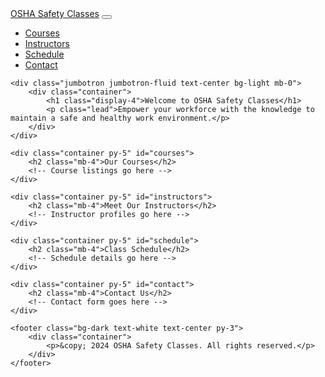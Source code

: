 <!DOCTYPE html>
<html lang="en">
<head>
    <meta charset="UTF-8">
    <meta name="viewport" content="width=device-width, initial-scale=1.0">
    <title>4USafety OSHA Safety Classes</title>
    <link rel="stylesheet" href="https://stackpath.bootstrapcdn.com/bootstrap/4.5.2/css/bootstrap.min.css">
    <script src="https://code.jquery.com/jquery-3.5.1.slim.min.js"></script>
    <script src="https://cdn.jsdelivr.net/npm/@popperjs/core@2.5.2/dist/umd/popper.min.js"></script>
    <script src="https://stackpath.bootstrapcdn.com/bootstrap/4.5.2/js/bootstrap.min.js"></script>
</head>
<body>
    <nav class="navbar navbar-expand-lg navbar-dark bg-primary">
        <div class="container">
            <a class="navbar-brand" href="#">OSHA Safety Classes</a>
            <button class="navbar-toggler" type="button" data-toggle="collapse" data-target="#navbarNav" aria-controls="navbarNav" aria-expanded="false" aria-label="Toggle navigation">
                <span class="navbar-toggler-icon"></span>
            </button>
            <div class="collapse navbar-collapse" id="navbarNav">
                <ul class="navbar-nav ml-auto">
                    <li class="nav-item"><a class="nav-link" href="#courses">Courses</a></li>
                    <li class="nav-item"><a class="nav-link" href="#instructors">Instructors</a></li>
                    <li class="nav-item"><a class="nav-link" href="#schedule">Schedule</a></li>
                    <li class="nav-item"><a class="nav-link" href="#contact">Contact</a></li>
                </ul>
            </div>
        </div>
    </nav>

    <div class="jumbotron jumbotron-fluid text-center bg-light mb-0">
        <div class="container">
            <h1 class="display-4">Welcome to OSHA Safety Classes</h1>
            <p class="lead">Empower your workforce with the knowledge to maintain a safe and healthy work environment.</p>
        </div>
    </div>

    <div class="container py-5" id="courses">
        <h2 class="mb-4">Our Courses</h2>
        <!-- Course listings go here -->
    </div>

    <div class="container py-5" id="instructors">
        <h2 class="mb-4">Meet Our Instructors</h2>
        <!-- Instructor profiles go here -->
    </div>

    <div class="container py-5" id="schedule">
        <h2 class="mb-4">Class Schedule</h2>
        <!-- Schedule details go here -->
    </div>

    <div class="container py-5" id="contact">
        <h2 class="mb-4">Contact Us</h2>
        <!-- Contact form goes here -->
    </div>

    <footer class="bg-dark text-white text-center py-3">
        <div class="container">
            <p>&copy; 2024 OSHA Safety Classes. All rights reserved.</p>
        </div>
    </footer>
</body>
</html>
